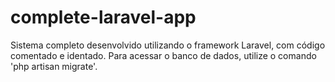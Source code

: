 # complete-laravel-app

Sistema completo desenvolvido utilizando o framework Laravel, com código comentado e identado. Para acessar o banco de dados, utilize o comando 'php artisan migrate'.
